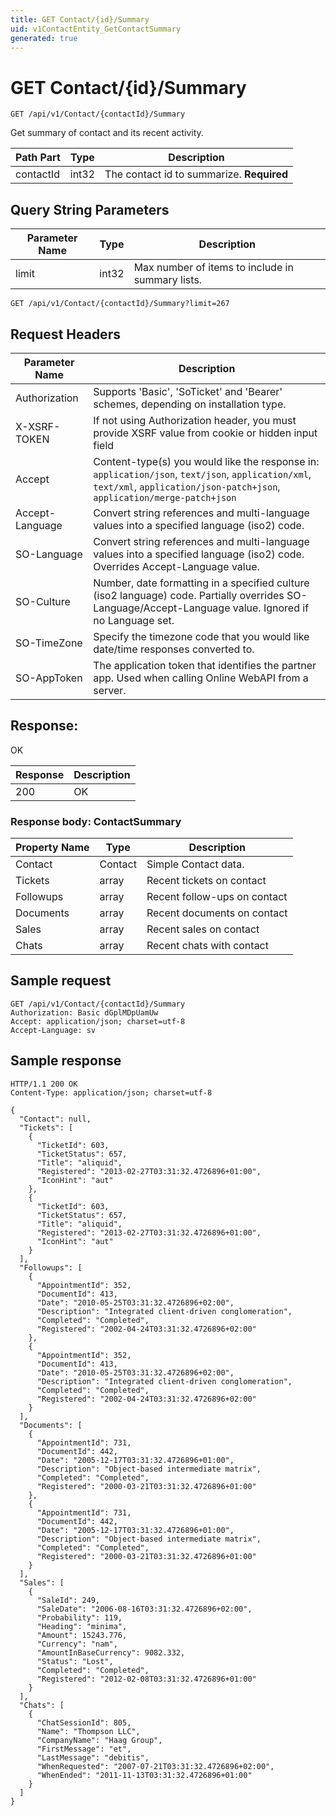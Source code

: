 ```yaml
---
title: GET Contact/{id}/Summary
uid: v1ContactEntity_GetContactSummary
generated: true
---
```


# GET Contact/{id}/Summary

```http
GET /api/v1/Contact/{contactId}/Summary
```

Get summary of contact and its recent activity.






| Path Part | Type | Description |
|-----------|------|-------------|
| contactId | int32 | The contact id to summarize. **Required** |


## Query String Parameters

| Parameter Name | Type |  Description |
|----------------|------|--------------|
| limit | int32 |  Max number of items to include in summary lists. |

```http
GET /api/v1/Contact/{contactId}/Summary?limit=267
```


## Request Headers

| Parameter Name | Description |
|----------------|-------------|
| Authorization  | Supports 'Basic', 'SoTicket' and 'Bearer' schemes, depending on installation type. |
| X-XSRF-TOKEN   | If not using Authorization header, you must provide XSRF value from cookie or hidden input field |
| Accept         | Content-type(s) you would like the response in: `application/json`, `text/json`, `application/xml`, `text/xml`, `application/json-patch+json`, `application/merge-patch+json` |
| Accept-Language | Convert string references and multi-language values into a specified language (iso2) code. |
| SO-Language | Convert string references and multi-language values into a specified language (iso2) code. Overrides Accept-Language value. |
| SO-Culture | Number, date formatting in a specified culture (iso2 language) code. Partially overrides SO-Language/Accept-Language value. Ignored if no Language set. |
| SO-TimeZone | Specify the timezone code that you would like date/time responses converted to. |
| SO-AppToken | The application token that identifies the partner app. Used when calling Online WebAPI from a server. |


## Response:

OK

| Response | Description |
|----------------|-------------|
| 200 | OK |

### Response body: ContactSummary

| Property Name | Type |  Description |
|----------------|------|--------------|
| Contact | Contact | Simple Contact data. |
| Tickets | array | Recent tickets on contact |
| Followups | array | Recent follow-ups on contact |
| Documents | array | Recent documents on contact |
| Sales | array | Recent sales on contact |
| Chats | array | Recent chats with contact |

## Sample request

```http!
GET /api/v1/Contact/{contactId}/Summary
Authorization: Basic dGplMDpUamUw
Accept: application/json; charset=utf-8
Accept-Language: sv
```

## Sample response

```http_
HTTP/1.1 200 OK
Content-Type: application/json; charset=utf-8

{
  "Contact": null,
  "Tickets": [
    {
      "TicketId": 603,
      "TicketStatus": 657,
      "Title": "aliquid",
      "Registered": "2013-02-27T03:31:32.4726896+01:00",
      "IconHint": "aut"
    },
    {
      "TicketId": 603,
      "TicketStatus": 657,
      "Title": "aliquid",
      "Registered": "2013-02-27T03:31:32.4726896+01:00",
      "IconHint": "aut"
    }
  ],
  "Followups": [
    {
      "AppointmentId": 352,
      "DocumentId": 413,
      "Date": "2010-05-25T03:31:32.4726896+02:00",
      "Description": "Integrated client-driven conglomeration",
      "Completed": "Completed",
      "Registered": "2002-04-24T03:31:32.4726896+02:00"
    },
    {
      "AppointmentId": 352,
      "DocumentId": 413,
      "Date": "2010-05-25T03:31:32.4726896+02:00",
      "Description": "Integrated client-driven conglomeration",
      "Completed": "Completed",
      "Registered": "2002-04-24T03:31:32.4726896+02:00"
    }
  ],
  "Documents": [
    {
      "AppointmentId": 731,
      "DocumentId": 442,
      "Date": "2005-12-17T03:31:32.4726896+01:00",
      "Description": "Object-based intermediate matrix",
      "Completed": "Completed",
      "Registered": "2000-03-21T03:31:32.4726896+01:00"
    },
    {
      "AppointmentId": 731,
      "DocumentId": 442,
      "Date": "2005-12-17T03:31:32.4726896+01:00",
      "Description": "Object-based intermediate matrix",
      "Completed": "Completed",
      "Registered": "2000-03-21T03:31:32.4726896+01:00"
    }
  ],
  "Sales": [
    {
      "SaleId": 249,
      "SaleDate": "2006-08-16T03:31:32.4726896+02:00",
      "Probability": 119,
      "Heading": "minima",
      "Amount": 15243.776,
      "Currency": "nam",
      "AmountInBaseCurrency": 9082.332,
      "Status": "Lost",
      "Completed": "Completed",
      "Registered": "2012-02-08T03:31:32.4726896+01:00"
    }
  ],
  "Chats": [
    {
      "ChatSessionId": 805,
      "Name": "Thompson LLC",
      "CompanyName": "Haag Group",
      "FirstMessage": "et",
      "LastMessage": "debitis",
      "WhenRequested": "2007-07-21T03:31:32.4726896+02:00",
      "WhenEnded": "2011-11-13T03:31:32.4726896+01:00"
    }
  ]
}
```